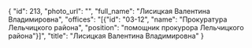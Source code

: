{
    "id": 213,
    "photo_url": "",
    "full_name": "Лисицкая Валентина Владимировна",
    "offices": "[{\"id\": \"03-12\", \"name\": \"Прокуратура Лельчицкого района\", \"position\": \"помощник прокурора Лельчицкого района\"}]",
    "title": "Лисицкая Валентина Владимировна"
}